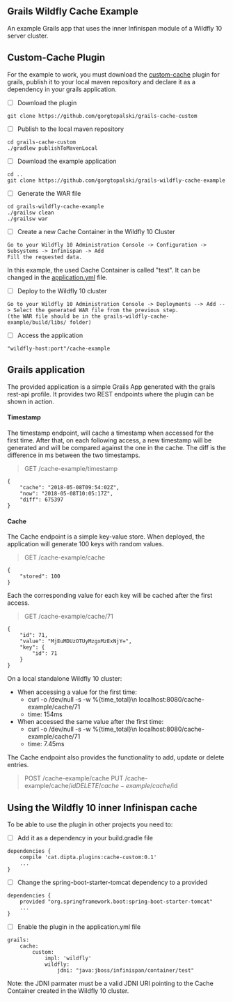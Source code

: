 ## Grails Wildfly Cache Example

An example Grails app that uses the inner Infinispan module of a Wildfly 10 server cluster.

## Custom-Cache Plugin
For the example to work, you must download the [custom-cache](http://https://github.com/gorgtopalski/grails-cache-custom) plugin for grails, publish it to your local maven repository and declare it as a dependency in your grails application.

- [ ] Download the plugin
```
git clone https://github.com/gorgtopalski/grails-cache-custom
```
- [ ] Publish to the local maven repository
```
cd grails-cache-custom
./gradlew publishToMavenLocal
```
- [ ] Download the example application
```
cd .. 
git clone https://github.com/gorgtopalski/grails-wildfly-cache-example
```
- [ ] Generate the WAR file
```
cd grails-wildfly-cache-example
./grailsw clean
./grailsw war
```
- [ ] Create a new Cache Container in the Wildfly 10 Cluster
```
Go to your Wildfly 10 Administration Console -> Configuration -> Subsystems -> Infinispan -> Add
Fill the requested data.
```
In this example, the used Cache Container is called "test". It can be changed in the [application.yml](https://github.com/gorgtopalski/grails-wildfly-cache-example/blob/master/grails-app/conf/application.yml) file.

- [ ] Deploy to the Wildfly 10 cluster
```
Go to your Wildfly 10 Administration Console -> Deployments --> Add --> Select the generated WAR file from the previous step.
(the WAR file should be in the grails-wildfly-cache-example/build/libs/ folder)
```
- [ ] Access the application
```
"wildfly-host:port"/cache-example
```


## Grails application
The provided application is a simple Grails App generated with the grails rest-api profile. It provides two REST endpoints where the plugin can be shown in action.

#### Timestamp
The timestamp endpoint, will cache a timestamp when accessed for the first time. After that, on each following access, a new timestamp will be generated and will be compared against the one in the cache. The diff is the difference in ms between the two timestamps.


> GET /cache-example/timestamp

```
{
	"cache": "2018-05-08T09:54:02Z",
	"now": "2018-05-08T10:05:17Z",
	"diff": 675397
}
```

#### Cache

The Cache endpoint is a simple key-value store. When deployed, the application will generate 100 keys with random values.

> GET /cache-example/cache

```
{
	"stored": 100
}
```

Each the corresponding value for each key will be cached after the first access.

> GET /cache-example/cache/71

```
{
	"id": 71,
	"value": "MjEuMDUzOTUyMzgxMzExNjY=",
	"key": {
		"id": 71
	}
}
```
On a local standalone Wildfly 10 cluster:
- When accessing a value for the first time:
	- curl -o /dev/null -s -w %{time_total}\\n  localhost:8080/cache-example/cache/71
	- time: 154ms
- When accessed the same value after the first time:
	- curl -o /dev/null -s -w %{time_total}\\n  localhost:8080/cache-example/cache/71
	- time: 7.45ms

The Cache endpoint also provides the functionality to add, update or delete entries.
> POST /cache-example/cache
> PUT /cache-example/cache/$id
> DELETE /cache-example/cache/$id

## Using the Wildfly 10 inner Infinispan cache

To be able to use the plugin in other projects you need to:

- [ ] Add it as a dependency in your build.gradle file
```
dependencies {
	compile 'cat.dipta.plugins:cache-custom:0.1'
    ...
}
```
- [ ] Change the spring-boot-starter-tomcat dependency to a provided
```
dependencies {
	provided "org.springframework.boot:spring-boot-starter-tomcat"
    ...
}
```
- [ ] Enable the plugin in the application.yml file
```
grails:
    cache:
        custom:
            impl: 'wildfly'
            wildfly:
				jdni: "java:jboss/infinispan/container/test"
```
Note: the JDNI parmater must be a valid JDNI URI pointing to the Cache Container created in the Wildfly 10 cluster.






